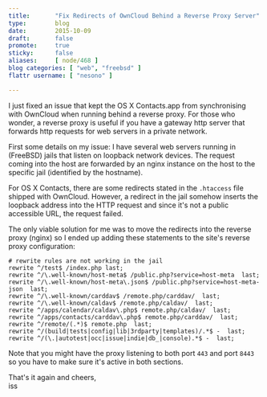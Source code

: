 ```yaml
---
title:       "Fix Redirects of OwnCloud Behind a Reverse Proxy Server"
type:        blog
date:        2015-10-09
draft:       false
promote:     true
sticky:      false
aliases:     [ node/468 ]
blog categories: [ "web", "freebsd" ]
flattr username: [ "nesono" ]

---
```


<!--more-->
I just fixed an issue that kept the OS X Contacts.app from synchronising with OwnCloud when running behind a reverse proxy.
For those who wonder, a reverse proxy is useful if you have a gateway http server that forwards http requests for web servers in a private network.
<!--break-->

First some details on my issue: I have several web servers running in (FreeBSD) jails that listen on loopback network devices.
The request coming into the host are forwarded by an nginx instance on the host to the specific jail (identified by the hostname).

For OS X Contacts, there are some redirects stated in the `.htaccess` file shipped with OwnCloud.
However, a redirect in the jail somehow inserts the loopback address into the HTTP request and since it's not a public accessible URL, the request failed.

The only viable solution for me was to move the redirects into the reverse proxy (nginx) so I ended up adding these statements to the site's reverse proxy configuration:

<pre><code class="conf"># rewrite rules are not working in the jail
rewrite ^/test$ /index.php last;
rewrite ^/\.well-known/host-meta$ /public.php?service=host-meta  last;
rewrite ^/\.well-known/host-meta\.json$ /public.php?service=host-meta-json  last;
rewrite ^/\.well-known/carddav$ /remote.php/carddav/  last;
rewrite ^/\.well-known/caldav$ /remote.php/caldav/  last;
rewrite ^/apps/calendar/caldav\.php$ remote.php/caldav/  last;
rewrite ^/apps/contacts/carddav\.php$ remote.php/carddav/  last;
rewrite ^/remote/(.*)$ remote.php  last;
rewrite ^/(build|tests|config|lib|3rdparty|templates)/.*$ -  last;
rewrite ^/(\.|autotest|occ|issue|indie|db_|console).*$ -  last;
</code></pre>

Note that you might have the proxy listening to both port `443` and port `8443` so you have to make sure it's active in both sections.

That's it again and cheers,  
iss
